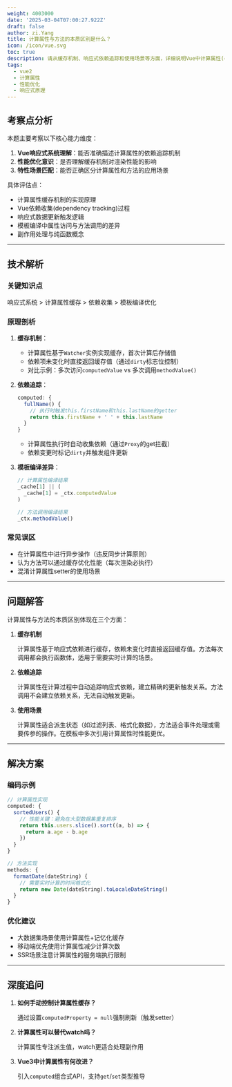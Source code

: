 ```yaml
---
weight: 4003000
date: '2025-03-04T07:00:27.922Z'
draft: false
author: zi.Yang
title: 计算属性与方法的本质区别是什么？
icon: /icon/vue.svg
toc: true
description: 请从缓存机制、响应式依赖追踪和使用场景等方面，详细说明Vue中计算属性(computed)与方法(methods)的核心区别。
tags:
  - vue2
  - 计算属性
  - 性能优化
  - 响应式原理
---
```


## 考察点分析

本题主要考察以下核心能力维度：

1. **Vue响应式系统理解**：能否准确描述计算属性的依赖追踪机制
2. **性能优化意识**：是否理解缓存机制对渲染性能的影响
3. **特性场景匹配**：能否正确区分计算属性和方法的应用场景

具体评估点：

- 计算属性缓存机制的实现原理
- Vue依赖收集(dependency tracking)过程
- 响应式数据更新触发逻辑
- 模板编译中属性访问与方法调用的差异
- 副作用处理与纯函数概念

---

## 技术解析

### 关键知识点

响应式系统 > 计算属性缓存 > 依赖收集 > 模板编译优化

### 原理剖析

1. **缓存机制**：

   - 计算属性基于`Watcher`实例实现缓存，首次计算后存储值
   - 依赖项未变化时直接返回缓存值（通过`dirty`标志位控制）
   - 对比示例：多次访问`computedValue` vs 多次调用`methodValue()`

2. **依赖追踪**：

   ```javascript
   computed: {
     fullName() { 
       // 执行时触发this.firstName和this.lastName的getter
       return this.firstName + ' ' + this.lastName 
     }
   }
   ```

   - 计算属性执行时自动收集依赖（通过`Proxy`的get拦截）
   - 依赖变更时标记`dirty`并触发组件更新

3. **模板编译差异**：

   ```javascript
   // 计算属性编译结果
   _cache[1] || (
     _cache[1] = _ctx.computedValue
   )
   
   // 方法调用编译结果
   _ctx.methodValue()
   ```

### 常见误区

- 在计算属性中进行异步操作（违反同步计算原则）
- 认为方法可以通过缓存优化性能（每次渲染必执行）
- 混淆计算属性setter的使用场景

---

## 问题解答

计算属性与方法的本质区别体现在三个方面：

1. **缓存机制**  

    计算属性基于响应式依赖进行缓存，依赖未变化时直接返回缓存值。方法每次调用都会执行函数体，适用于需要实时计算的场景。

2. **依赖追踪**  

    计算属性在计算过程中自动追踪响应式依赖，建立精确的更新触发关系。方法调用不会建立依赖关系，无法自动触发更新。

3. **使用场景**  

    计算属性适合派生状态（如过滤列表、格式化数据），方法适合事件处理或需要传参的操作。在模板中多次引用计算属性时性能更优。

---

## 解决方案

### 编码示例

```javascript
// 计算属性实现
computed: {
  sortedUsers() {
    // 性能关键：避免在大型数据集重复排序
    return this.users.slice().sort((a, b) => {
      return a.age - b.age
    })
  }
}

// 方法实现
methods: {
  formatDate(dateString) {
    // 需要实时计算的时间格式化
    return new Date(dateString).toLocaleDateString()
  }
}
```

### 优化建议

- 大数据集场景使用计算属性+记忆化缓存
- 移动端优先使用计算属性减少计算次数
- SSR场景注意计算属性的服务端执行限制

---

## 深度追问

1. **如何手动控制计算属性缓存？**  

    通过设置`computedProperty = null`强制刷新（触发setter）

2. **计算属性可以替代watch吗？**  

    计算属性专注派生值，watch更适合处理副作用

3. **Vue3中计算属性有何改进？**  

    引入`computed`组合式API，支持`get`/`set`类型推导
